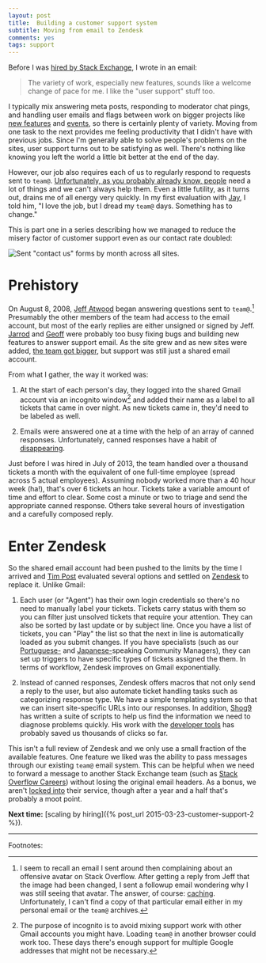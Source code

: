 ```yaml
---
layout: post
title:  Building a customer support system
subtitle: Moving from email to Zendesk
comments: yes
tags: support
---
```


Before I was
[hired by Stack Exchange](http://blog.stackoverflow.com/2013/08/please-welcome-jon-ericson-community-manager/),
I wrote in an email:

> The variety of work, especially new features, sounds like a welcome
change of pace for me.  I like the "user support" stuff too.

I typically mix answering meta posts, responding to moderator chat
pings, and handling user emails and flags between work on bigger
projects like
[new features](http://meta.stackexchange.com/q/234259/1438) and
[events](http://blog.stackoverflow.com/2014/12/winter-bash-2014/), so
there is certainly plenty of variety. Moving from one task to the next
provides me feeling productivity that I didn't have with previous
jobs. Since I'm generally able to solve people's problems on the
sites, user support turns out to be satisfying as well. There's
nothing like knowing you left the world a little bit better at the end
of the day.

However, our job also requires each of us to regularly respond to
requests sent to
`team@`. [Unfortunately, as you probably already know, people](https://twitter.com/horse_ebooks/status/228032106859749377)
need a lot of things and we can't always help them. Even a little
futility, as it turns out, drains me of all energy very quickly. In my
first evaluation with
[Jay](http://stackexchange.com/about/management), I told him, "I love
the job, but I dread my `team@` days. Something has to change."

This is part one in a series describing how we managed to reduce the
misery factor of customer support even as our contact rate doubled:

![Sent "contact us" forms by month across all sites.](http://i.stack.imgur.com/6cqVn.png)

# Prehistory

On August 8, 2008, [Jeff Atwood](http://blog.codinghorror.com/) began
answering questions sent to `team@`.[^1] Presumably the other members
of the team had access to the email account, but most of the early
replies are either unsigned or signed by
Jeff. [Jarrod](http://blog.stackoverflow.com/2009/01/welcome-stack-overflow-valued-associate-00002/)
and
[Geoff](http://blog.stackoverflow.com/2009/05/welcome-stack-overflow-valued-associate-00003/)
were probably too busy fixing bugs and building new features to answer
support email. As the site grew and as new sites were added,
[the team got bigger](http://blog.stackoverflow.com/2010/04/welcome-stack-overflow-valued-associate-00005/),
but support was still just a shared email account.

From what I gather, the way it worked was:

1. At the start of each person's day, they logged into the shared
   Gmail account via an incognito window[^2] and added their name as a
   label to all tickets that came in over night. As new tickets came
   in, they'd need to be labeled as well.

2. Emails were answered one at a time with the help of an array of
   canned responses. Unfortunately, canned responses have a habit of
   [disappearing](https://groups.google.com/forum/#!topic/gmail-users/UhgkztNU9uI).

Just before I was hired in July of 2013, the team handled over a
thousand tickets a month with the equivalent of one full-time employee
(spread across 5 actual employees). Assuming nobody worked more than a
40 hour week (ha!), that's  over 6 tickets an hour. Tickets
take a variable amount of time and effort to clear. Some cost a minute
or two to triage and send the appropriate canned response. Others take
several hours of investigation and a carefully composed reply.

# Enter Zendesk

So the shared email account had been pushed to the limits by the time
I arrived and
[Tim Post](http://blog.stackoverflow.com/2013/05/welcome-tim-post-our-latest-community-manager/)
evaluated several options and settled on
[Zendesk](https://www.zendesk.com/) to replace it. Unlike Gmail:

1. Each user (or "Agent") has their own login credentials so there's
   no need to manually label your tickets. Tickets carry status with
   them so you can filter just unsolved tickets that require your
   attention. They can also be sorted by last update or by subject
   line. Once you have a list of tickets, you can "Play" the list so
   that the next in line is automatically loaded as you submit
   changes. If you have specialists (such as our
   [Portuguese-](http://blog.stackoverflow.com/2013/08/introducing-gabe-the-smiling-community-manager/)
   and
   [Japanese-](http://blog.stackoverflow.com/2014/07/please-welcome-jmac-community-manager-of-the-rising-sun/)speaking
   Community Managers), they can set up triggers to have specific
   types of tickets assigned the them. In terms of workflow, Zendesk
   improves on Gmail exponentially.

2. Instead of canned responses, Zendesk offers macros that not only
   send a reply to the user, but also automate ticket handling tasks
   such as categorizing response type. We have a simple templating
   system so that we can insert site-specific URLs into our
   responses. In addition,
   [Shog9](http://blog.stackoverflow.com/2011/03/welcome-valued-associate-josh-heyer/)
   has written a suite of scripts to help us find the information we
   need to diagnose problems quickly. His work with the
   [developer tools](https://developer.zendesk.com/) has probably
   saved us thousands of clicks so far.

This isn't a full review of Zendesk and we only use a small fraction
of the available features. One feature we liked was the ability to
pass messages through our existing `team@` email system. This can be
helpful when we need to forward a message to another Stack Exchange
team (such as
[Stack Overflow Careers](http://careers.stackoverflow.com/)) without
losing the original email headers. As a bonus, we aren't
[locked into](http://www.joelonsoftware.com/articles/fog0000000032.html)
their service, though after a year and a half that's probably a moot
point.

**Next time:** [scaling by hiring]({% post_url 2015-03-23-customer-support-2 %}).

---

Footnotes:

[^1]:

    I seem to recall an email I sent around then complaining about an
offensive avatar on Stack Overflow.  After getting a reply from Jeff
that the image had been changed, I sent a followup email wondering why
I was still seeing that avatar. The answer, of course:
[caching](http://meta.stackexchange.com/a/221414/1438). Unfortunately,
I can't find a copy of that particular email either in my personal
email or the `team@` archives.

[^2]:

    The purpose of incognito is to avoid mixing support work with
other Gmail accounts you might have. Loading `team@` in another
browser could work too. These days there's enough support for multiple
Google addresses that might not be necessary.

<!-- LocalWords: Zendesk LocalWords login Shog heyer http html url
joelonsoftware -->
